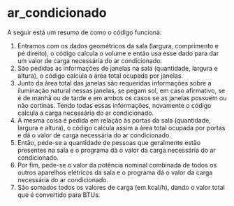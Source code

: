 # ar_condicionado

A seguir está um resumo de como o código funciona:

1. Entramos com os dados geométricos da sala (largura, comprimento e pé direito), o código calcula o volume e então usa esse dado para dar um valor de carga necessária do ar condicionado.
2. São pedidas as informações de janelas na sala (quantidade, largura e altura), o código calcula a área total ocupada por janelas.
3. Junto da área total das janelas são requeridas informações sobre a iluminação natural nessas janelas, se pegam sol, em caso afirmativo, se é de manhã ou de tarde e em ambos os casos se as janelas possuem ou não cortinas. Tendo todas essas informações, novamente o código calcula a carga necessária do ar condicionado.
4. A mesma coisa é pedida em relação às portas da sala (quantidade, largura e altura), o código calcula assim a área total ocupada por portas e dá o valor de carga necessária do ar condicionado.
5. Então, pede-se a quantidade de pessoas que geralmente estão presentes na sala e o programa dá o valor da carga necessária do ar condicionado.
6. Por fim, pede-se o valor da potência nominal combinada de todos os outros aparelhos elétricos da sala e o programa dá o valor da carga necessária do ar condicionado.
7. São somados todos os valores de carga (em kcal/h), dando o valor total que é convertido para BTUs.
